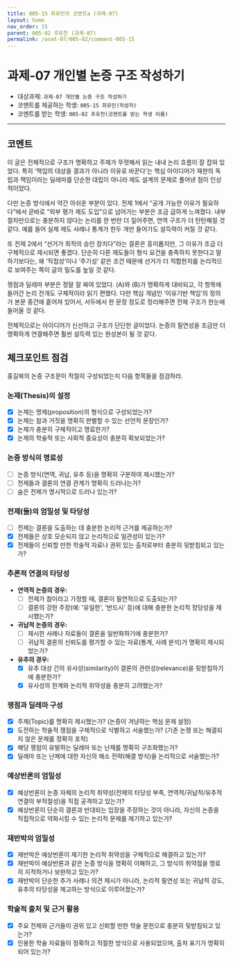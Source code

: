 ```yaml
---
title: 005-15 최유민의 코멘트a (과제-07) 
layout: home
nav_order: 15
parent: 005-02 추유찬 (과제-07)
permalink: /asmt-07/005-02/comment-005-15
---
```


# 과제-07 개인별 논증 구조 작성하기

- 대상과제: `과제-07 개인별 논증 구조 작성하기`
- 코멘트를 제공하는 학생: `005-15 최유민(작성자)` 
- 코멘트를 받는 학생: `005-02 추유찬(코멘트를 받는 학생 이름)` 

---

## 코멘트

이 글은 전체적으로 구조가 명확하고 주제가 뚜렷해서 읽는 내내 논리 흐름이 잘 잡혀 있었다. 특히 ‘책임의 대상을 결과가 아니라 이유로 바꾼다’는 핵심 아이디어가 재판의 독립과 책임이라는 딜레마를 단순한 대립이 아니라 제도 설계의 문제로 풀어낸 점이 인상적이었다.

다만 논증 방식에서 약간 아쉬운 부분이 있다. 전제 1에서 “공개 가능한 이유가 필요하다”에서 곧바로 “외부 평가 제도 도입”으로 넘어가는 부분은 조금 급하게 느껴졌다. 내부 절차만으로는 충분하지 않다는 논리를 한 번만 더 짚어주면, 연역 구조가 더 탄탄해질 것 같다. 예를 들어 실제 제도 사례나 통계가 한두 개만 들어가도 설득력이 커질 것 같다.

또 전제 2에서 “선거가 최적의 승인 장치다”라는 결론은 흥미롭지만, 그 이유가 조금 더 구체적으로 제시되면 좋겠다. 단순히 다른 제도들이 형식 요건을 충족하지 못한다고 말하기보다는, 왜 ‘직접성’이나 ‘주기성’ 같은 조건 때문에 선거가 더 적합한지를 논리적으로 보여주는 쪽이 글의 밀도를 높일 것 같다.

쟁점과 딜레마 부분은 정말 잘 짜여 있었다. (A)와 (B)가 명확하게 대비되고, 각 항목에 들어간 논리 전개도 구체적이라 읽기 편했다. 다만 핵심 개념인 ‘이유기반 책임’의 정의가 본문 중간에 흩어져 있어서, 서두에서 한 문장 정도로 정리해주면 전체 구조가 한눈에 들어올 것 같다.

전체적으로는 아이디어가 신선하고 구조가 단단한 글이었다. 논증의 필연성을 조금만 더 명확하게 연결해주면 훨씬 설득력 있는 완성본이 될 것 같다.

## 체크포인트 점검

홍길북의 논증 구조문이 적절히 구성되었는지 다음 항목들을 점검하라.

### **논제(Thesis)의 설정**
- [x] 논제는 명제(proposition)의 형식으로 구성되었는가?
- [x] 논제는 참과 거짓을 명확히 판별할 수 있는 선언적 문장인가?
- [x] 논제가 충분히 구체적이고 명료한가?
- [x] 논제의 학술적 또는 사회적 중요성이 충분히 확보되었는가?

### **논증 방식의 명료성**
- [ ] 논증 방식(연역, 귀납, 유추 등)을 명확히 구분하여 제시했는가?
- [ ] 전제들과 결론의 연결 관계가 명확히 드러나는가?
- [ ] 숨은 전제가 명시적으로 드러나 있는가?

### **전제(들)의 엄밀성 및 타당성**
- [ ] 전제는 결론을 도출하는 데 충분한 논리적 근거를 제공하는가?
- [x] 전제들은 상호 모순되지 않고 논리적으로 일관성이 있는가?
- [x] 전제들이 신뢰할 만한 학술적 자료나 권위 있는 출처로부터 충분히 뒷받침되고 있는가?

### **추론적 연결의 타당성**
- **연역적 논증의 경우:**
  - [ ] 전제가 참이라고 가정할 때, 결론이 필연적으로 도출되는가?
  - [ ] 결론의 강한 주장(예: '유일한', '반드시' 등)에 대해 충분한 논리적 정당성을 제시했는가?

- **귀납적 논증의 경우:**
  - [ ] 제시한 사례나 자료들이 결론을 일반화하기에 충분한가?
  - [ ] 귀납적 결론의 신뢰도를 평가할 수 있는 자료(통계, 사례 분석)가 명확히 제시되었는가?

- **유추의 경우:**
  - [x] 유추 대상 간의 유사성(similarity)이 결론의 관련성(relevance)을 뒷받침하기에 충분한가?
  - [x] 유사성의 한계와 논리적 취약성을 충분히 고려했는가?

### **쟁점과 딜레마 구성**
- [x] 주제(Topic)를 명확히 제시했는가? (논증이 겨냥하는 핵심 문제 설정)
- [x] 도전하는 학술적 쟁점을 구체적으로 식별하고 서술했는가? (기존 논쟁 또는 해결되지 않은 문제를 정확히 포착)
- [x] 해당 쟁점이 유발하는 딜레마 또는 난제를 명확히 구조화했는가?
- [x] 딜레마 또는 난제에 대한 자신의 해소 전략(해결 방식)을 논리적으로 서술했는가?

### **예상반론의 엄밀성**
- [x] 예상반론이 논증 자체의 논리적 취약성(전제의 타당성 부족, 연역적/귀납적/유추적 연결의 부적절성)을 직접 공격하고 있는가?
- [x] 예상반론이 단순히 결론과 반대되는 입장을 주장하는 것이 아니라, 자신의 논증을 직접적으로 약화시킬 수 있는 논리적 문제를 제기하고 있는가?

### **재반박의 엄밀성**
- [x] 재반박은 예상반론이 제기한 논리적 취약성을 구체적으로 해결하고 있는가?
- [x] 재반박이 예상반론과 같은 논증 방식을 명확히 이해하고, 그 방식의 취약점을 명료히 지적하거나 보완하고 있는가?
- [x] 재반박이 단순한 추가 사례나 의견 제시가 아니라, 논리적 필연성 또는 귀납적 강도, 유추의 타당성을 제고하는 방식으로 이루어졌는가?

### **학술적 출처 및 근거 활용**
- [x] 주요 전제와 근거들이 권위 있고 신뢰할 만한 학술 문헌으로 충분히 뒷받침되고 있는가?
- [x] 인용한 학술 자료들이 정확하고 적절한 방식으로 사용되었으며, 출처 표기가 명확히 되어 있는가?
